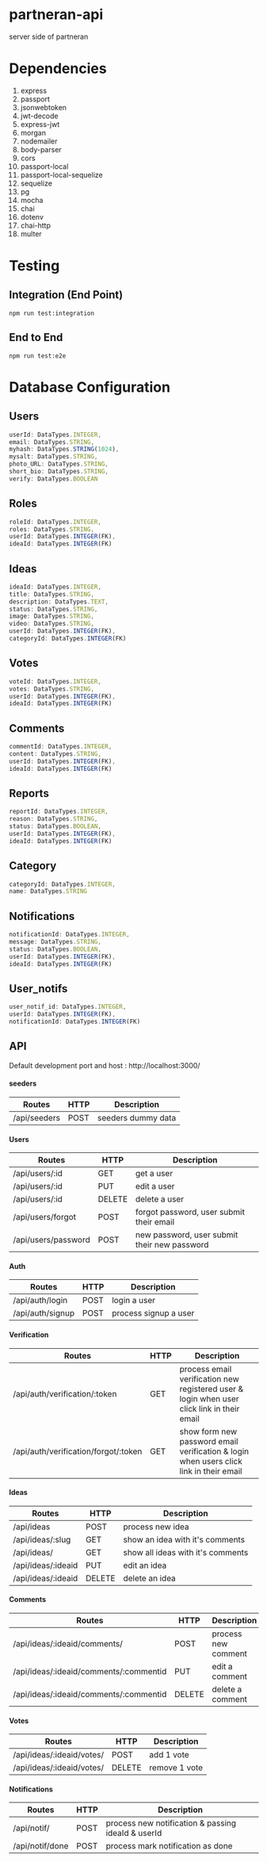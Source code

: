 # partneran-api
server side of partneran

# Dependencies
1. express
2. passport
3. jsonwebtoken
4. jwt-decode
5. express-jwt
6. morgan
7. nodemailer
8. body-parser
9. cors
10. passport-local
11. passport-local-sequelize
12. sequelize
13. pg
14. mocha
15. chai
16. dotenv
17. chai-http
18. multer

# Testing
## Integration (End Point)
`npm run test:integration`

## End to End
`npm run test:e2e`

# Database Configuration
## Users
```javascript
userId: DataTypes.INTEGER,
email: DataTypes.STRING,
myhash: DataTypes.STRING(1024),
mysalt: DataTypes.STRING,
photo_URL: DataTypes.STRING,
short_bio: DataTypes.STRING,
verify: DataTypes.BOOLEAN
```
## Roles
```javascript
roleId: DataTypes.INTEGER,
roles: DataTypes.STRING,
userId: DataTypes.INTEGER(FK),
ideaId: DataTypes.INTEGER(FK)
```
## Ideas
```javascript
ideaId: DataTypes.INTEGER,
title: DataTypes.STRING,
description: DataTypes.TEXT,
status: DataTypes.STRING,
image: DataTypes.STRING,
video: DataTypes.STRING,
userId: DataTypes.INTEGER(FK),
categoryId: DataTypes.INTEGER(FK)
```
## Votes
```javascript
voteId: DataTypes.INTEGER,
votes: DataTypes.STRING,
userId: DataTypes.INTEGER(FK),
ideaId: DataTypes.INTEGER(FK)
```
## Comments
```javascript
commentId: DataTypes.INTEGER,
content: DataTypes.STRING,
userId: DataTypes.INTEGER(FK),
ideaId: DataTypes.INTEGER(FK)
```
## Reports
```javascript
reportId: DataTypes.INTEGER,
reason: DataTypes.STRING,
status: DataTypes.BOOLEAN,
userId: DataTypes.INTEGER(FK),
ideaId: DataTypes.INTEGER(FK)
```
## Category
```javascript
categoryId: DataTypes.INTEGER,
name: DataTypes.STRING
```
## Notifications
```javascript
notificationId: DataTypes.INTEGER,
message: DataTypes.STRING,
status: DataTypes.BOOLEAN,
userId: DataTypes.INTEGER(FK),
ideaId: DataTypes.INTEGER(FK)
```
## User_notifs
```javascript
user_notif_id: DataTypes.INTEGER,
userId: DataTypes.INTEGER(FK),
notificationId: DataTypes.INTEGER(FK)
```

## API
Default development port and host : http://localhost:3000/

#### seeders
| Routes | HTTP | Description |
|--------|------|-------------|
| /api/seeders | POST | seeders dummy data |

#### Users
| Routes | HTTP | Description |
|--------|------|-------------|
| /api/users/:id | GET | get a user |
| /api/users/:id | PUT  | edit a user |
| /api/users/:id | DELETE | delete a user |
| /api/users/forgot | POST | forgot password, user submit their email |
| /api/users/password | POST | new password, user submit their new password |

#### Auth
| Routes | HTTP | Description |
|--------|------|-------------|
| /api/auth/login | POST | login a user |
| /api/auth/signup | POST | process signup a user |

#### Verification
| Routes | HTTP | Description |
|--------|------|-------------|
| /api/auth/verification/:token | GET | process email verification new registered user & login when user click link in their email |
| /api/auth/verification/forgot/:token | GET | show form new password email verification & login when users click link in their email |

#### Ideas
| Routes | HTTP | Description |
|--------|------|-------------|
| /api/ideas | POST | process new idea |
| /api/ideas/:slug | GET | show an idea with it's comments |
| /api/ideas/ | GET |  show all ideas with it's comments |
| /api/ideas/:ideaid | PUT  | edit an idea |
| /api/ideas/:ideaid | DELETE | delete an idea |

#### Comments
| Routes | HTTP | Description |
|--------|------|-------------|
| /api/ideas/:ideaid/comments/ | POST | process new comment |
| /api/ideas/:ideaid/comments/:commentid | PUT  | edit a comment |
| /api/ideas/:ideaid/comments/:commentid | DELETE | delete a comment |

#### Votes
| Routes | HTTP | Description |
|--------|------|-------------|
| /api/ideas/:ideaid/votes/ | POST | add 1 vote |
| /api/ideas/:ideaid/votes/ | DELETE | remove 1 vote |

#### Notifications
| Routes | HTTP | Description |
|--------|------|-------------|
| /api/notif/ | POST | process new notification & passing ideaId & userId |
| /api/notif/done | POST | process mark notification as done |
